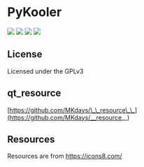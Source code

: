 # PyKooler
[![](https://img.shields.io/badge/License-GPLv3-red?style=flat-square)](LICENSE.txt)
[![](https://img.shields.io/badge/qt__resource-__resource\_\_-green?style=flat-square)](https://github.com/MKdays/__resource__)
[![](https://img.shields.io/badge/Resources-icons8-blue?style=flat-square)](https://icons8.com/)
[![](https://img.shields.io/github/v/release/MKdays/PyKooler?label=Download&logo=github&style=flat-square)](https://github.com/Mkdays/PyKooler/releases/latest/download/download.zip)

## License

Licensed under the GPLv3

## qt_resource
[https://github.com/MKdays/\_\_resource\_\_](https://github.com/MKdays/__resource__)

## Resources
Resources are from https://icons8.com/
